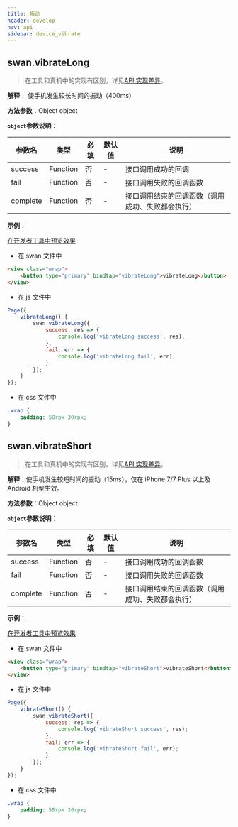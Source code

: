 ```yaml
---
title: 振动
header: develop
nav: api
sidebar: device_vibrate
---
```



## swan.vibrateLong

> 在工具和真机中的实现有区别，详见[API 实现差异](https://smartprogram.baidu.com/docs/develop/devtools/diff/)。

**解释**： 使手机发生较长时间的振动（400ms）

**方法参数**：Object object

**`object`参数说明**：

|参数名 |类型  |必填 | 默认值 |说明|
|---- | ---- | ---- | ----|----|
|success| Function  |  否  | -|接口调用成功的回调|
|fail  |  Function  |  否 | -| 接口调用失败的回调函数|
|complete  |  Function |   否 | -| 接口调用结束的回调函数（调用成功、失败都会执行）|

**示例**：

<a href="swanide://fragment/68b0d89af019129d48b899052f023fbb1557732604443" title="在开发者工具中预览效果" target="_self">在开发者工具中预览效果</a>

* 在 swan 文件中

```html
<view class="wrap">
    <button type="primary" bindtap="vibrateLong">vibrateLong</button>
</view>
```

* 在 js 文件中

```js
Page({
    vibrateLong() {
        swan.vibrateLong({
            success: res => {
                console.log('vibrateLong success', res);
            },
            fail: err => {
                console.log('vibrateLong fail', err);
            }
        });
    }
});
```
* 在 css 文件中

```css
.wrap {
    padding: 50rpx 30rpx;
}
```

## swan.vibrateShort

> 在工具和真机中的实现有区别，详见[API 实现差异](https://smartprogram.baidu.com/docs/develop/devtools/diff/)。

**解释**：使手机发生较短时间的振动（15ms），仅在 iPhone 7/7 Plus 以上及 Android 机型生效。

**方法参数**：Object object

**`object`参数说明**：

|参数名 |类型  |必填 | 默认值 |说明|
|---- | ---- | ---- | ----|----|
|success| Function  |  否  |-| 接口调用成功的回调函数|
|fail  |  Function  |  否  |-| 接口调用失败的回调函数|
|complete  |  Function  |  否 | -| 接口调用结束的回调函数（调用成功、失败都会执行）|

**示例**：

<a href="swanide://fragment/a6df718fa0df4ec933e432d2b81d7fc41557732661761" title="在开发者工具中预览效果" target="_self">在开发者工具中预览效果</a>

* 在 swan 文件中

```html
<view class="wrap">
    <button type="primary" bindtap="vibrateShort">vibrateShort</button>
</view>
```

* 在 js 文件中

```js
Page({
    vibrateShort() {
        swan.vibrateShort({
            success: res => {
                console.log('vibrateShort success', res);
            },
            fail: err => {
                console.log('vibrateShort fail', err);
            }
        });
    }
});
```
* 在 css 文件中

```css
.wrap {
    padding: 50rpx 30rpx;
}
```